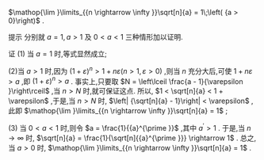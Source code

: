 $\mathop{\lim }\limits_{{n \rightarrow  \infty }}\sqrt[n]{a} = 1\;\left( {a > 0}\right)$ .

提示 分别就 $a = 1,a > 1$ 及 $0 < a < 1$ 三种情形加以证明.

证 (1) 当 $a = 1$ 时,等式显然成立;

(2)当 $a > 1$ 时,因为 ${\left( 1 + \varepsilon \right) }^{n} > 1 + {n\varepsilon }\left( {n > 1,\varepsilon  > 0}\right)$ ,则当 $n$ 充分大后,可使 $1 + {n\varepsilon } > a$ ,即 ${\left( 1 + \varepsilon \right) }^{n} > a$ . 事实上,只要取 $N = \left\lceil  \frac{a - 1}{\varepsilon }\right\rceil$ ,当 $n > N$ 时,就可保证这点. 所以, $1 < \sqrt[n]{a} < 1 + \varepsilon$ ,于是,当 $n > N$ 时, $\left| {\sqrt[n]{a} - 1}\right|  < \varepsilon$ ,此即 $\mathop{\lim }\limits_{{n \rightarrow  \infty }}\sqrt[n]{a} = 1$ ;

(3) 当 $0 < a < 1$ 时,则令 $a = \frac{1}{{a}^{\prime }}$ ,其中 ${a}^{\prime } > 1$ . 于是,当 $n \rightarrow  \infty$ 时, $\sqrt[n]{a} = \frac{1}{\sqrt[n]{{a}^{\prime }}} \rightarrow  1$ . 总之,当 $a > 0$ 时, $\mathop{\lim }\limits_{{n \rightarrow  \infty }}\sqrt[n]{a} = 1$ .
